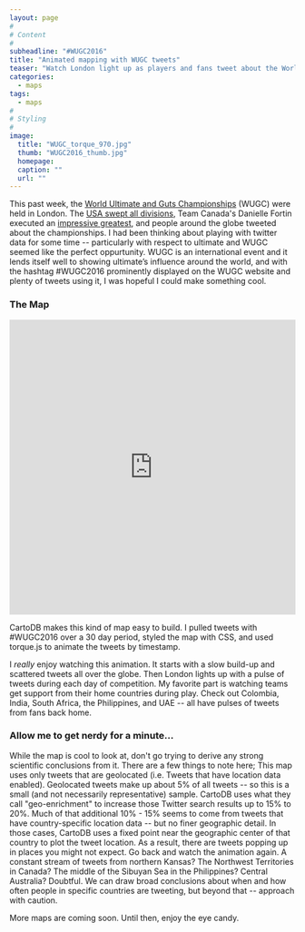 ```yaml
---
layout: page
#
# Content
#
subheadline: "#WUGC2016"
title: "Animated mapping with WUGC tweets"
teaser: "Watch London light up as players and fans tweet about the World Ultimate & Guts Championships"
categories:
  - maps
tags:
  - maps
#
# Styling
#
image:
  title: "WUGC_torque_970.jpg"
  thumb: "WUGC2016_thumb.jpg"
  homepage: 
  caption: ""
  url: ""
---
```




 [1]: #
 [2]: #
 [3]: #
 [4]: #
 [5]: #
 [6]: #
 [7]: #
 [8]: #
 [9]: #
 [10]: #

This past week, the [World Ultimate and Guts Championships](http://wugc2016.com/) (WUGC) were held in London. The [USA swept all divisions](http://ultiworld.com/2016/06/25/usa-sweep/), Team Canada's Danielle Fortin executed an [impressive greatest](https://www.facebook.com/UltimateCanada/videos/1286956634647900/), and people around the globe tweeted about the championships. I had been thinking about playing with twitter data for some time -- particularly with respect to ultimate and WUGC seemed like the perfect oppurtunity. WUGC is an international event and it lends itself well to showing ultimate’s influence around the world, and with the hashtag #WUGC2016 prominently displayed on the WUGC website and plenty of tweets using it, I was hopeful I could make something cool.

### The Map
<iframe width="100%" height="520" frameborder="0" src="https://nwilgruber.cartodb.com/viz/49cff1b6-3d73-11e6-9502-0e787de82d45/embed_map" allowfullscreen webkitallowfullscreen mozallowfullscreen oallowfullscreen msallowfullscreen></iframe>

CartoDB makes this kind of map easy to build. I pulled tweets with #WUGC2016 over a 30 day period, styled the map with CSS, and used torque.js to animate the tweets by timestamp.

I *really* enjoy watching this animation. It starts with a slow build-up and scattered tweets all over the globe. Then London lights up with a pulse of tweets during each day of competition. My favorite part is watching teams get support from their home countries during play. Check out Colombia, India, South Africa, the Philippines, and UAE -- all have pulses of tweets from fans back home.  

### Allow me to get nerdy for a minute... 
While the map is cool to look at, don't go trying to derive any strong scientific conclusions from it. There are a few things to note here; This map uses only tweets that are geolocated (i.e. Tweets that have location data enabled). Geolocated tweets make up about 5% of all tweets -- so this is a small (and not necessarily representative) sample. CartoDB uses what they call "geo-enrichment" to increase those Twitter search results up to 15% to 20%. Much of that additional 10% - 15% seems to come from tweets that have country-specific location data -- but no finer geographic detail. In those cases, CartoDB uses a fixed point near the geographic center of that country to plot the tweet location. As a result, there are tweets popping up in places you might not expect. Go back and watch the animation again. A constant stream of tweets from northern Kansas? The Northwest Territories in Canada? The middle of the Sibuyan Sea in the Philippines? Central Australia? Doubtful. We can draw broad conclusions about when and how often people in specific countries are tweeting, but beyond that -- approach with caution.    

More maps are coming soon. Until then, enjoy the eye candy. 
